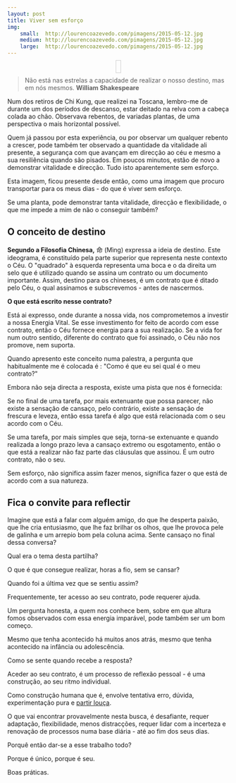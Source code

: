 ```yaml
---
layout: post
title: Viver sem esforço
img:
    small:  http://lourencoazevedo.com/pimagens/2015-05-12.jpg
    medium: http://lourencoazevedo.com/pimagens/2015-05-12.jpg
    large:  http://lourencoazevedo.com/pimagens/2015-05-12.jpg
---
```

<p align="center"><img_src="http://lourencoazevedo.com/pimagens/2015-05-12.jpg" style="border: 1px solid #ccc; padding: 5px; width: 800px"></p>

>Não está nas estrelas a capacidade de realizar o nosso destino, mas em nós mesmos. **William Shakespeare**  

Num dos retiros de Chi Kung, que realizei na Toscana, lembro-me de durante um dos períodos de descanso, estar deitado na relva com a cabeça colada ao chão. Observava rebentos, de variadas plantas, de uma perspectiva o mais horizontal possível. 

Quem já passou por esta experiência, ou por observar um qualquer rebento a crescer, pode também ter observado a quantidade da vitalidade ali presente, a segurança com que avançam em direcção ao céu e mesmo a sua resiliência quando são pisados. Em poucos minutos, estão de novo a demonstrar vitalidade e direcção. Tudo isto aparentemente sem esforço. 

Esta imagem, ficou presente desde então, como uma imagem que procuro transportar para os meus dias - do que é viver sem esforço. 

Se uma planta, pode demonstrar tanta vitalidade, direcção e flexibilidade, o que me impede a mim de não o conseguir também? 

## O conceito de destino

**Segundo a Filosofia Chinesa,** 命 (Mìng) expressa a ideia de destino. Este ideograma, é constituído pela parte superior que representa neste contexto o Céu. O "quadrado" à esquerda representa uma boca e o da direita um selo que é utilizado quando se assina um contrato ou um documento importante. Assim, destino para os chineses, é um contrato que é ditado pelo Céu, o qual assinamos e subscrevemos - antes de nascermos. 

**O que está escrito nesse contrato?** 

Está ai expresso, onde durante a nossa vida, nos comprometemos a investir a nossa Energia Vital. Se esse investimento for feito de acordo com esse contrato, então o Céu fornece energia para a sua realização. Se a vida for num outro sentido, diferente do contrato que foi assinado, o Céu não nos promove, nem suporta. 

Quando apresento este conceito numa palestra, a pergunta que habitualmente me é colocada é : "Como é que eu sei qual é o meu contrato?" 

Embora não seja directa a resposta, existe uma pista que nos é fornecida:

Se no final de uma tarefa, por mais extenuante que possa parecer, não existe a sensação de cansaço, pelo contrário, existe a sensação de frescura e leveza, então essa tarefa é algo que está relacionada com o seu acordo com o Céu. 

Se uma tarefa, por mais simples que seja, torna-se extenuante e quando realizada a longo prazo leva a cansaço extremo ou esgotamento, então o que está a realizar não faz parte das cláusulas que assinou. É um outro contrato, não o seu. 

Sem esforço, não significa assim fazer menos, significa fazer o que está de acordo com a sua natureza. 

## Fica o convite para reflectir

Imagine que está a falar com alguém amigo, do que lhe desperta paixão, que lhe cria entusiasmo, que lhe faz brilhar os olhos, que lhe provoca pele de galinha e um arrepio bom pela coluna acima. Sente cansaço no final dessa conversa? 

Qual era o tema desta partilha?

O que é que consegue realizar, horas a fio, sem se cansar?

Quando foi a última vez que se sentiu assim? 

Frequentemente, ter acesso ao seu contrato, pode requerer ajuda. 

Um pergunta honesta, a quem nos conhece bem, sobre em que altura fomos observados com essa energia imparável, pode também ser um bom começo. 

Mesmo que tenha acontecido há muitos anos atrás, mesmo que tenha acontecido na infância ou adolescência. 

Como se sente quando recebe a resposta?

Aceder ao seu contrato, é um processo de reflexão pessoal - é uma construção, ao seu ritmo individual.

Como construção humana que é, envolve tentativa erro, dúvida, experimentação pura e [partir louça](http://lourencoazevedo.com/2015/05/04/partir.html).

O que vai encontrar provavelmente nesta busca, é desafiante, requer adaptação, flexibilidade, menos distracções, requer lidar com a incerteza e renovação de processos numa base diária - até ao fim dos seus dias.  

Porquê então dar-se a esse trabalho todo? 
 
Porque é único, porque é seu.

Boas práticas.